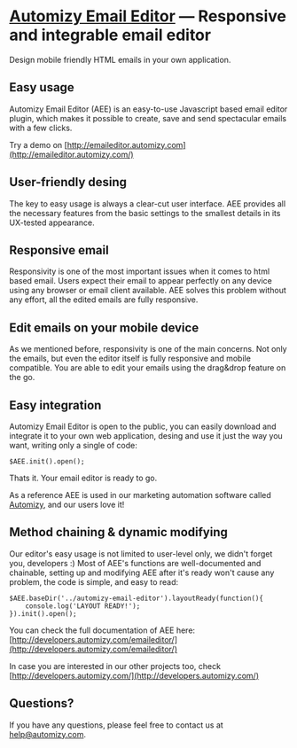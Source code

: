 [Automizy Email Editor](http://emaileditor.automizy.com/) — Responsive and integrable email editor
==============================================================================================
Design mobile friendly HTML emails in your own application.

Easy usage
--------------------------------------
Automizy Email Editor (AEE) is an easy-to-use Javascript based email editor plugin, which makes it possible to create, save and send spectacular emails with a few clicks.

Try a demo on [http://emaileditor.automizy.com](http://emaileditor.automizy.com/)

User-friendly desing
--------------------------------------
The key to easy usage is always a clear-cut user interface. AEE provides all the necessary features from the basic settings to the smallest details in its UX-tested appearance.

Responsive email
--------------------------------------
Responsivity is one of the most important issues when it comes to html based email. Users expect their email to appear perfectly on any device using any browser or email client available. AEE solves this problem without any effort, all the edited emails are fully responsive.

Edit emails on your mobile device
--------------------------------------
As we mentioned before, responsivity is one of the main concerns. Not only the emails, but even the editor itself is fully responsive and mobile compatible. You are able to edit your emails using the drag&drop feature on the go.

Easy integration
--------------------------------------
Automizy Email Editor is open to the public, you can easily download and integrate it to your own web application, desing and use it just the way you want, writing only a single of code:
```
$AEE.init().open();
```
Thats it. Your email editor is ready to go.

As a reference AEE is used in our marketing automation software called [Automizy](http://automizy.com), and our users love it!

Method chaining & dynamic modifying
--------------------------------------
Our editor's easy usage is not limited to user-level only, we didn't forget you, developers :)
Most of AEE's functions are well-documented and chainable, setting up and modifying AEE after it's ready won't cause any problem, the code is simple, and easy to read:
```
$AEE.baseDir('../automizy-email-editor').layoutReady(function(){
    console.log('LAYOUT READY!');
}).init().open();
```

You can check the full documentation of AEE here: [http://developers.automizy.com/emaileditor/](http://developers.automizy.com/emaileditor/)

In case you are interested in our other projects too, check [http://developers.automizy.com/](http://developers.automizy.com/) 

Questions?
----------
If you have any questions, please feel free to contact us at [help@automizy.com](mailto:help@automizy.com).
